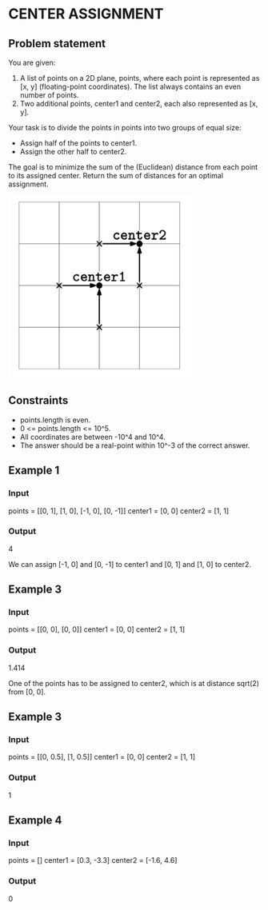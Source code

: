 # CENTER ASSIGNMENT

## Problem statement

You are given:

1. A list of points on a 2D plane, points, where each point is represented as [x, y] (floating-point coordinates). The
   list always contains an even number of points.
2. Two additional points, center1 and center2, each also represented as [x, y].

Your task is to divide the points in points into two groups of equal size:

- Assign half of the points to center1.
- Assign the other half to center2.

The goal is to minimize the sum of the (Euclidean) distance from each point to its assigned center. Return the sum of
distances for an optimal assignment.

![greedy-figure-7.png](greedy-figure-7.png)

## Constraints

- points.length is even.
- 0 <= points.length <= 10^5.
- All coordinates are between -10^4 and 10^4.
- The answer should be a real-point within 10^-3 of the correct answer.

## Example 1

### Input

points = [[0, 1], [1, 0], [-1, 0], [0, -1]]
center1 = [0, 0]
center2 = [1, 1]

### Output

4

We can assign [-1, 0] and [0, -1] to center1 and [0, 1] and [1, 0] to center2.

## Example 3

### Input

points = [[0, 0], [0, 0]]
center1 = [0, 0]
center2 = [1, 1]

### Output

1.414

One of the points has to be assigned to center2, which is at distance sqrt(2)
from [0, 0].

## Example 3

### Input

points = [[0, 0.5], [1, 0.5]]
center1 = [0, 0]
center2 = [1, 1]

### Output

1

## Example 4

### Input

points = []
center1 = [0.3, -3.3]
center2 = [-1.6, 4.6]

### Output

0